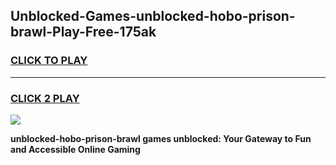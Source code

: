 
## Unblocked-Games-unblocked-hobo-prison-brawl-Play-Free-175ak
<h3>
<a href="https://premium76.site?title=unblocked-hobo-prison-brawl&ref=21A">CLICK TO PLAY</a></h3>
<hr>

<h3>
<a href="https://premium76.site?title=unblocked-hobo-prison-brawl&ref=21A">CLICK 2 PLAY</a>
  
</h3>

<a href="https://premium76.site?title=unblocked-hobo-prison-brawl&ref=21A"><img src="https://clearcache.store/games.png"></a>


**unblocked-hobo-prison-brawl games unblocked: Your Gateway to Fun and Accessible Online Gaming**

